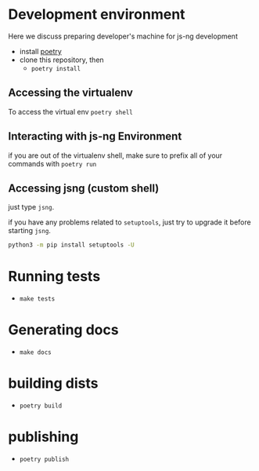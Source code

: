 # Development environment
Here we discuss preparing developer's machine for js-ng development

- install [poetry](https://poetry.eustace.io)
- clone this repository, then
    - `poetry install`

## Accessing the virtualenv
To access the virtual env `poetry shell`

## Interacting with js-ng Environment
if you are out of the virtualenv shell, make sure to prefix all of your commands with `poetry run`


## Accessing jsng (custom shell)

just type `jsng`.

if you have any problems related to `setuptools`, just try to upgrade it before starting `jsng`.

```bash
python3 -m pip install setuptools -U
```

# Running tests
- `make tests`

# Generating docs
- `make docs`


# building dists
- `poetry build`

# publishing
- `poetry publish`

